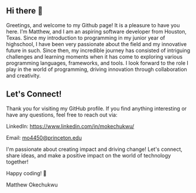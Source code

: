 ## Hi there 👋

Greetings, and welcome to my Github page! It is a pleasure to have you here. I’m Matthew, and I am an aspiring software developer from Houston, Texas. Since my introduction to programming in my junior year of highschool, I have been very passionate about the field and my innovative future in such. Since then, my incredible journey has consisted of intriguing challenges and learning moments when it has come to exploring various programming languages, frameworks, and tools. I look forward to the role I play in the world of programming, driving innovation through collaboration and creativity.

## Let's Connect!
Thank you for visiting my GitHub profile. If you find anything interesting or have any questions, feel free to reach out via:

LinkedIn: https://www.linkedin.com/in/mokechukwu/

Email: mo4450@princeton.edu

I'm passionate about creating impact and driving change! Let's connect, share ideas, and make a positive impact on the world of technology together!

Happy coding! 🚀

Matthew Okechukwu

